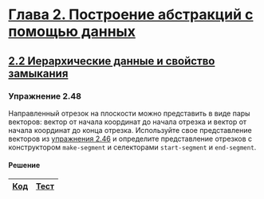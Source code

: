 # [Глава 2. Построение абстракций с помощью данных](index.md#Глава-2-Построение-абстракций-с-помощью-данных)
## [2.2 Иерархические данные и свойство замыкания](index.md#22-Иерархические-данные-и-свойство-замыкания)

### Упражнение 2.48
Направленный отрезок на плоскости можно представить в виде пары векторов: вектор
от начала координат до начала отрезка и вектор от начала координат до конца
отрезка. Используйте свое представление векторов из [упражнения 2.46](exercise_2_46.md#Упражнение-246)
и определите представление отрезков с конструктором `make-segment` и селекторами
`start-segment` и `end-segment`.

#### Решение
[Код](../../src/chapter02/exercise_2_48.rkt) | [Тест](../../test/chapter02/test_exercise_2_48.rkt)
--- | ---
